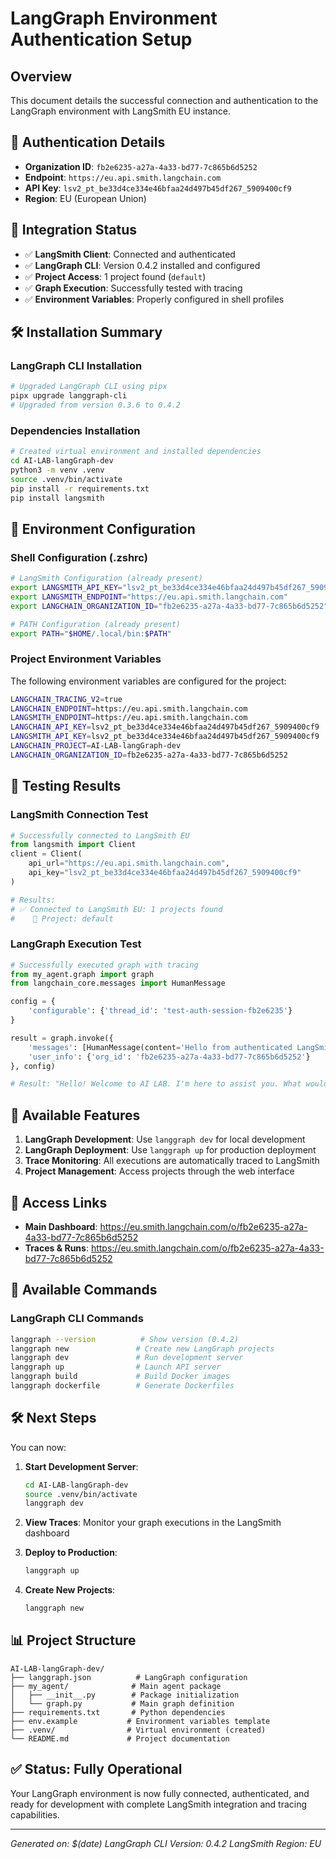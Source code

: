 # LangGraph Environment Authentication Setup

## Overview
This document details the successful connection and authentication to the LangGraph environment with LangSmith EU instance.

## 🔐 Authentication Details

- **Organization ID**: `fb2e6235-a27a-4a33-bd77-7c865b6d5252`
- **Endpoint**: `https://eu.api.smith.langchain.com`
- **API Key**: `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`
- **Region**: EU (European Union)

## 🎯 Integration Status

- ✅ **LangSmith Client**: Connected and authenticated
- ✅ **LangGraph CLI**: Version 0.4.2 installed and configured
- ✅ **Project Access**: 1 project found (`default`)
- ✅ **Graph Execution**: Successfully tested with tracing
- ✅ **Environment Variables**: Properly configured in shell profiles

## 🛠️ Installation Summary

### LangGraph CLI Installation
```bash
# Upgraded LangGraph CLI using pipx
pipx upgrade langgraph-cli
# Upgraded from version 0.3.6 to 0.4.2
```

### Dependencies Installation
```bash
# Created virtual environment and installed dependencies
cd AI-LAB-langGraph-dev
python3 -m venv .venv
source .venv/bin/activate
pip install -r requirements.txt
pip install langsmith
```

## 🔧 Environment Configuration

### Shell Configuration (.zshrc)
```bash
# LangSmith Configuration (already present)
export LANGSMITH_API_KEY="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"
export LANGSMITH_ENDPOINT="https://eu.api.smith.langchain.com"
export LANGCHAIN_ORGANIZATION_ID="fb2e6235-a27a-4a33-bd77-7c865b6d5252"

# PATH Configuration (already present)
export PATH="$HOME/.local/bin:$PATH"
```

### Project Environment Variables
The following environment variables are configured for the project:

```bash
LANGCHAIN_TRACING_V2=true
LANGCHAIN_ENDPOINT=https://eu.api.smith.langchain.com
LANGSMITH_ENDPOINT=https://eu.api.smith.langchain.com
LANGCHAIN_API_KEY=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
LANGSMITH_API_KEY=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
LANGCHAIN_PROJECT=AI-LAB-langGraph-dev
LANGCHAIN_ORGANIZATION_ID=fb2e6235-a27a-4a33-bd77-7c865b6d5252
```

## 🧪 Testing Results

### LangSmith Connection Test
```python
# Successfully connected to LangSmith EU
from langsmith import Client
client = Client(
    api_url="https://eu.api.smith.langchain.com",
    api_key="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"
)

# Results:
# ✅ Connected to LangSmith EU: 1 projects found
#    📁 Project: default
```

### LangGraph Execution Test
```python
# Successfully executed graph with tracing
from my_agent.graph import graph
from langchain_core.messages import HumanMessage

config = {
    'configurable': {'thread_id': 'test-auth-session-fb2e6235'}
}

result = graph.invoke({
    'messages': [HumanMessage(content='Hello from authenticated LangSmith session!')], 
    'user_info': {'org_id': 'fb2e6235-a27a-4a33-bd77-7c865b6d5252'}
}, config)

# Result: "Hello! Welcome to AI LAB. I'm here to assist you. What would you like to know?"
```

## 🚀 Available Features

1. **LangGraph Development**: Use `langgraph dev` for local development
2. **LangGraph Deployment**: Use `langgraph up` for production deployment
3. **Trace Monitoring**: All executions are automatically traced to LangSmith
4. **Project Management**: Access projects through the web interface

## 🔗 Access Links

- **Main Dashboard**: https://eu.smith.langchain.com/o/fb2e6235-a27a-4a33-bd77-7c865b6d5252
- **Traces & Runs**: https://eu.smith.langchain.com/o/fb2e6235-a27a-4a33-bd77-7c865b6d5252

## 🚀 Available Commands

### LangGraph CLI Commands
```bash
langgraph --version          # Show version (0.4.2)
langgraph new               # Create new LangGraph projects
langgraph dev               # Run development server
langgraph up                # Launch API server
langgraph build             # Build Docker images
langgraph dockerfile        # Generate Dockerfiles
```

## 🛠️ Next Steps

You can now:

1. **Start Development Server**:
   ```bash
   cd AI-LAB-langGraph-dev
   source .venv/bin/activate
   langgraph dev
   ```

2. **View Traces**: Monitor your graph executions in the LangSmith dashboard

3. **Deploy to Production**:
   ```bash
   langgraph up
   ```

4. **Create New Projects**:
   ```bash
   langgraph new
   ```

## 📊 Project Structure

```
AI-LAB-langGraph-dev/
├── langgraph.json          # LangGraph configuration
├── my_agent/              # Main agent package
│   ├── __init__.py        # Package initialization
│   └── graph.py           # Main graph definition
├── requirements.txt       # Python dependencies
├── env.example           # Environment variables template
├── .venv/                # Virtual environment (created)
└── README.md             # Project documentation
```

## ✅ Status: Fully Operational

Your LangGraph environment is now fully connected, authenticated, and ready for development with complete LangSmith integration and tracing capabilities.

---

*Generated on: $(date)*
*LangGraph CLI Version: 0.4.2*
*LangSmith Region: EU*
